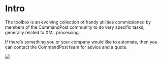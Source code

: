 # Intro

The toolbox is an evolving collection of handy utilities commissioned by members of the CommandPost community to do very specific tasks, generally related to XML processing.

If there's something you or your company would like to automate, then you can contact the CommandPost team for advice and a quote.

![](../static/toolbox-intro)